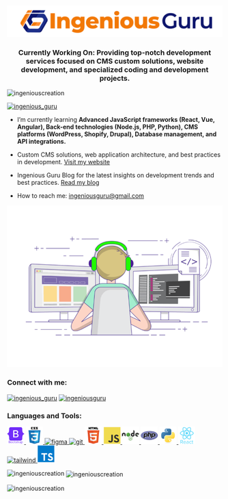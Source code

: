 ![logo](https://github.com/IngeniousCreation/Ingenious_Creation/blob/main/INGENIOUS-01-1536x225.png)

<h3 align="center">Currently Working On: Providing top-notch development services focused on CMS custom solutions, website development, and specialized coding and development projects.</h3>

<p align="left"> <img src="https://komarev.com/ghpvc/?username=ingeniouscreation&label=Profile%20views&color=0e75b6&style=flat" alt="ingeniouscreation" /> </p>

<p align="left"> <a href="https://twitter.com/ingenious_guru" target="blank"><img src="https://img.shields.io/twitter/follow/ingenious_guru?logo=twitter&style=for-the-badge" alt="ingenious_guru" /></a> </p>

- I’m currently learning **Advanced JavaScript frameworks (React, Vue, Angular), Back-end technologies (Node.js, PHP, Python), CMS platforms (WordPress, Shopify, Drupal), Database management, and API integrations.**

- Custom CMS solutions, web application architecture, and best practices in development. [Visit my website](https://ingeniousguru.com/)

- Ingenious Guru Blog for the latest insights on development trends and best practices. [Read my blog](https://ingeniousguru.com/blog)

- How to reach me: [ingeniousguru@gmail.com](mailto:ingeniousguru@gmail.com)

<img src="https://github.com/IngeniousCreation/Ingenious_Creation/blob/main/code.gif" alt="code animation" />

<h3 align="left">Connect with me:</h3>
<p align="left">
<a href="https://twitter.com/ingenious_guru" target="blank"><img align="center" src="https://raw.githubusercontent.com/rahuldkjain/github-profile-readme-generator/master/src/images/icons/Social/twitter.svg" alt="ingenious_guru" height="30" width="40" /></a>
<a href="https://www.instagram.com/ingeniousguru/" target="blank"><img align="center" src="https://raw.githubusercontent.com/rahuldkjain/github-profile-readme-generator/master/src/images/icons/Social/instagram.svg" alt="ingeniousguru" height="30" width="40" /></a>
</p>

<h3 align="left">Languages and Tools:</h3>
<p align="left"> 
<a href="https://getbootstrap.com" target="_blank" rel="noreferrer"> <img src="https://raw.githubusercontent.com/devicons/devicon/master/icons/bootstrap/bootstrap-plain-wordmark.svg" alt="bootstrap" width="40" height="40"/> </a> 
<a href="https://www.w3schools.com/css/" target="_blank" rel="noreferrer"> <img src="https://raw.githubusercontent.com/devicons/devicon/master/icons/css3/css3-original-wordmark.svg" alt="css3" width="40" height="40"/> </a> 
<a href="https://www.figma.com/" target="_blank" rel="noreferrer"> <img src="https://www.vectorlogo.zone/logos/figma/figma-icon.svg" alt="figma" width="40" height="40"/> </a> 
<a href="https://git-scm.com/" target="_blank" rel="noreferrer"> <img src="https://www.vectorlogo.zone/logos/git-scm/git-scm-icon.svg" alt="git" width="40" height="40"/> </a> 
<a href="https://www.w3.org/html/" target="_blank" rel="noreferrer"> <img src="https://raw.githubusercontent.com/devicons/devicon/master/icons/html5/html5-original-wordmark.svg" alt="html5" width="40" height="40"/> </a> 
<a href="https://developer.mozilla.org/en-US/docs/Web/JavaScript" target="_blank" rel="noreferrer"> <img src="https://raw.githubusercontent.com/devicons/devicon/master/icons/javascript/javascript-original.svg" alt="javascript" width="40" height="40"/> </a> 
<a href="https://nodejs.org" target="_blank" rel="noreferrer"> <img src="https://raw.githubusercontent.com/devicons/devicon/master/icons/nodejs/nodejs-original-wordmark.svg" alt="nodejs" width="40" height="40"/> </a> 
<a href="https://www.php.net" target="_blank" rel="noreferrer"> <img src="https://raw.githubusercontent.com/devicons/devicon/master/icons/php/php-original.svg" alt="php" width="40" height="40"/> </a> 
<a href="https://www.python.org" target="_blank" rel="noreferrer"> <img src="https://raw.githubusercontent.com/devicons/devicon/master/icons/python/python-original.svg" alt="python" width="40" height="40"/> </a> 
<a href="https://reactjs.org/" target="_blank" rel="noreferrer"> <img src="https://raw.githubusercontent.com/devicons/devicon/master/icons/react/react-original-wordmark.svg" alt="react" width="40" height="40"/> </a> 
<a href="https://tailwindcss.com/" target="_blank" rel="noreferrer"> <img src="https://www.vectorlogo.zone/logos/tailwindcss/tailwindcss-icon.svg" alt="tailwind" width="40" height="40"/> </a> 
<a href="https://www.typescriptlang.org/" target="_blank" rel="noreferrer"> <img src="https://raw.githubusercontent.com/devicons/devicon/master/icons/typescript/typescript-original.svg" alt="typescript" width="40" height="40"/> </a> 
</p>

<p><img align="left" src="https://github-readme-stats.vercel.app/api/top-langs?username=ingeniouscreation&show_icons=true&locale=en&layout=compact" alt="ingeniouscreation" /></p>

<p>&nbsp;<img align="center" src="https://github-readme-stats.vercel.app/api?username=ingeniouscreation&show_icons=true&locale=en" alt="ingeniouscreation" /></p>

<p><img align="center" src="https://github-readme-streak-stats.herokuapp.com/?user=ingeniouscreation&" alt="ingeniouscreation" /></p>
